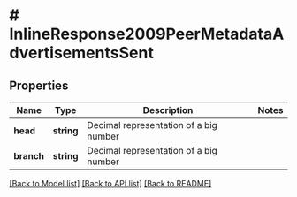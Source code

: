 # # InlineResponse2009PeerMetadataAdvertisementsSent

## Properties

Name | Type | Description | Notes
------------ | ------------- | ------------- | -------------
**head** | **string** | Decimal representation of a big number |
**branch** | **string** | Decimal representation of a big number |

[[Back to Model list]](../../README.md#models) [[Back to API list]](../../README.md#endpoints) [[Back to README]](../../README.md)
